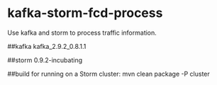 kafka-storm-fcd-process
=======================

Use kafka and storm to process traffic information.

##kafka
kafka_2.9.2_0.8.1.1

##storm
0.9.2-incubating

##build for running on a Storm cluster:
mvn clean package -P cluster
